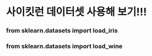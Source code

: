 # 사이킷런 데이터셋 사용해 보기!!!

### from sklearn.datasets import load_iris

### from sklearn.datasets import load_wine
